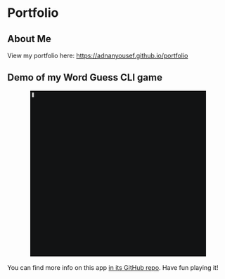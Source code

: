 # Portfolio

## About Me
View my portfolio here: https://adnanyousef.github.io/portfolio

## Demo of my Word Guess CLI game
<p align="center">
<img width="400" src="https://github.com/adnanyousef/portfolio/raw/master/assets/images/word-guess.gif" alt="Word Guess Demo">
</p>


You can find more info on this app [in its GitHub repo](https://github.com/adnanyousef/word-guess-cli). Have fun playing it!